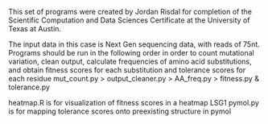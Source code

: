 This set of programs were created by Jordan Risdal for completion of the Scientific Computation and Data Sciences Certificate at the University of Texas at Austin.

The input data in this case is Next Gen sequencing data, with reads of 75nt. Programs should be run in the following order in order to count mutational variation, clean output, calculate frequencies of amino acid substitutions, and obtain fitness scores for each substitution and tolerance scores for each residue
mut_count.py > output_cleaner.py > AA_freq.py > fitness.py & tolerance.py

heatmap.R is for visualization of fitness scores in a heatmap
LSG1 pymol.py is for mapping tolerance scores onto preexisting structure in pymol
